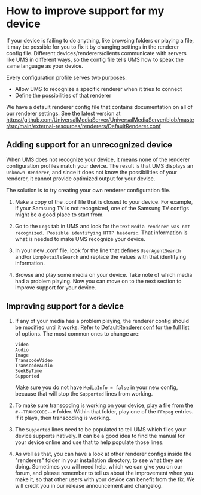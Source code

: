 # How to improve support for my device

If your device is failing to do anything, like browsing folders or playing a file, it may be possible for you to fix it by changing settings in the renderer config file. Different devices/renderers/clients communicate with servers like UMS in different ways, so the config file tells UMS how to speak the same language as your device.

Every configuration profile serves two purposes:
- Allow UMS to recognize a specific renderer when it tries to connect
- Define the possibilities of that renderer

We have a default renderer config file that contains documentation on all of our renderer settings. See the latest version at https://github.com/UniversalMediaServer/UniversalMediaServer/blob/master/src/main/external-resources/renderers/DefaultRenderer.conf

## Adding support for an unrecognized device

When UMS does not recognize your device, it means none of the renderer configuration profiles match your device.
The result is that UMS displays an `Unknown Renderer`, and since it does not know the possibilities of your renderer, it cannot provide optimized output for your device.

The solution is to try creating your own renderer configuration file.
1. Make a copy of the .conf file that is closest to your device. For example, if your Samsung TV is not recognized, one of the Samsung TV configs might be a good place to start from.

1. Go to the `Logs` tab in UMS and look for the text `Media renderer was not recognized. Possible identifying HTTP headers:`. That information is what is needed to make UMS recognize your device.

1. In your new .conf file, look for the line that defines `UserAgentSearch` and/or `UpnpDetailsSearch` and replace the values with that identifying information.

1. Browse and play some media on your device. Take note of which media had a problem playing. Now you can move on to the next section to improve support for your device.

## Improving support for a device

1. If any of your media has a problem playing, the renderer config should be modified until it works. Refer to [DefaultRenderer.conf](https://raw.github.com/UniversalMediaServer/UniversalMediaServer/master/src/main/external-resources/renderers/DefaultRenderer.conf) for the full list of options. The most common ones to change are:
    ```
    Video
    Audio
    Image
    TranscodeVideo
    TranscodeAudio
    SeekByTime
    Supported
    ```
    Make sure you do not have `MediaInfo = false` in your new config, because that will stop the `Supported` lines from working.

1. To make sure transcoding is working on your device, play a file from the `#--TRANSCODE--#` folder. Within that folder, play one of the `FFmpeg` entries. If it plays, then transcoding is working.

1. The `Supported` lines need to be populated to tell UMS which files your device supports natively. It can be a good idea to find the manual for your device online and use that to help populate those lines.

1. As well as that, you can have a look at other renderer configs inside the "renderers" folder in your installation directory, to see what they are doing. Sometimes you will need help, which we can give you on our forum, and please remember to tell us about the improvement when you make it, so that other users with your device can benefit from the fix. We will credit you in our release announcement and changelog.
